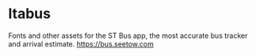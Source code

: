 # ltabus
Fonts and other assets for the ST Bus app, the most accurate bus tracker and arrival estimate.
https://bus.seetow.com
